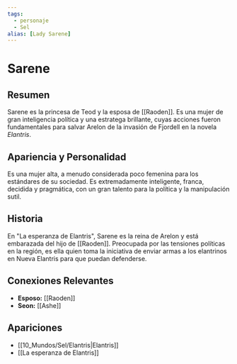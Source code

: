 ```yaml
---
tags:
  - personaje
  - Sel
alias: [Lady Sarene]
---
```


# Sarene

## Resumen
Sarene es la princesa de Teod y la esposa de [[Raoden]]. Es una mujer de gran inteligencia política y una estratega brillante, cuyas acciones fueron fundamentales para salvar Arelon de la invasión de Fjordell en la novela *Elantris*.

## Apariencia y Personalidad
Es una mujer alta, a menudo considerada poco femenina para los estándares de su sociedad. Es extremadamente inteligente, franca, decidida y pragmática, con un gran talento para la política y la manipulación sutil.

## Historia
En "La esperanza de Elantris", Sarene es la reina de Arelon y está embarazada del hijo de [[Raoden]]. Preocupada por las tensiones políticas en la región, es ella quien toma la iniciativa de enviar armas a los elantrinos en Nueva Elantris para que puedan defenderse.

## Conexiones Relevantes
* **Esposo:** [[Raoden]]
* **Seon:** [[Ashe]]

## Apariciones
* [[10_Mundos/Sel/Elantris|Elantris]]
* [[La esperanza de Elantris]]
